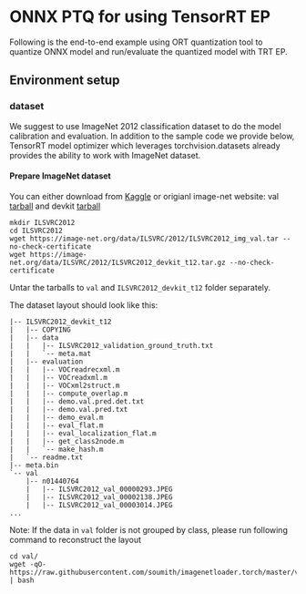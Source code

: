 # ONNX PTQ for using TensorRT EP
Following is the end-to-end example using ORT quantization tool to quantize ONNX model and run/evaluate the quantized model with TRT EP.  

## Environment setup
### dataset
We suggest to use ImageNet 2012 classification dataset to do the model calibration and evaluation. In addition to the sample code we provide below, TensorRT model optimizer which leverages torchvision.datasets already provides
the ability to work with ImageNet dataset.

#### Prepare ImageNet dataset
You can either download from [Kaggle](https://www.kaggle.com/c/imagenet-object-localization-challenge/data) or origianl image-net website: val [tarball](https://image-net.org/data/ILSVRC/2012/ILSVRC2012_img_val.tar) and devkit [tarball](https://image-net.org/data/ILSVRC/2012/ILSVRC2012_devkit_t12.tar.gz)
```shell
mkdir ILSVRC2012
cd ILSVRC2012
wget https://image-net.org/data/ILSVRC/2012/ILSVRC2012_img_val.tar --no-check-certificate
wget https://image-net.org/data/ILSVRC/2012/ILSVRC2012_devkit_t12.tar.gz --no-check-certificate
```
Untar the tarballs to `val` and `ILSVRC2012_devkit_t12` folder separately.

The dataset layout should look like this:

```
|-- ILSVRC2012_devkit_t12
|   |-- COPYING
|   |-- data
|   |   |-- ILSVRC2012_validation_ground_truth.txt
|   |   `-- meta.mat
|   |-- evaluation
|   |   |-- VOCreadrecxml.m
|   |   |-- VOCreadxml.m
|   |   |-- VOCxml2struct.m
|   |   |-- compute_overlap.m
|   |   |-- demo.val.pred.det.txt
|   |   |-- demo.val.pred.txt
|   |   |-- demo_eval.m
|   |   |-- eval_flat.m
|   |   |-- eval_localization_flat.m
|   |   |-- get_class2node.m
|   |   `-- make_hash.m
|   `-- readme.txt
|-- meta.bin
`-- val
    |-- n01440764
    |   |-- ILSVRC2012_val_00000293.JPEG
    |   |-- ILSVRC2012_val_00002138.JPEG
    |   |-- ILSVRC2012_val_00003014.JPEG
...
```
Note: If the data in `val` folder is not grouped by class, please run following command to reconstruct the layout
```shell
cd val/
wget -qO- https://raw.githubusercontent.com/soumith/imagenetloader.torch/master/valprep.sh | bash
```
